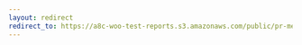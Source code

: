 ```yaml
---
layout: redirect
redirect_to: https://a8c-woo-test-reports.s3.amazonaws.com/public/pr-merge/43314/api/index.html
---
```

